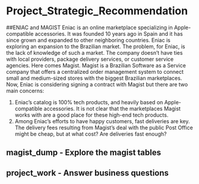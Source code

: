 # Project_Strategic_Recommendation
##ENIAC and MAGIST 
Eniac is an online marketplace specializing in Apple-compatible accessories. It was founded 10 years ago in Spain and it has since grown and expanded to other neighboring countries.
Eniac is exploring an expansion to the Brazilian market. The problem, for Eniac, is the lack of knowledge of such a market. 
The company doesn’t have ties with local providers, package delivery services, or customer service agencies. 
Here comes Magist. Magist is a Brazilian Software as a Service company that offers a centralized order management system to connect small and medium-sized stores with the biggest Brazilian marketplaces.
Now, Eniac is considering signing a contract with Magist but there are two main concerns:
1. Eniac’s catalog is 100% tech products, and heavily based on Apple-compatible accessories. It is not clear that the marketplaces Magist works with are a good place for these high-end tech products.
2. Among Eniac’s efforts to have happy customers, fast deliveries are key. The delivery fees resulting from Magist’s deal with the public Post Office might be cheap, but at what cost? Are deliveries fast enough?
 
## magist_dump  - Explore the magist tables 
## project_work  - Answer business questions 
